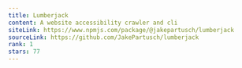 ```yaml
---
title: Lumberjack
content: A website accessibility crawler and cli
siteLink: https://www.npmjs.com/package/@jakepartusch/lumberjack
sourceLink: https://github.com/JakePartusch/lumberjack
rank: 1
stars: 77
---
```

